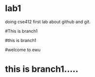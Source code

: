 # lab1
doing cse412 first lab about github and git.



#This is branch1


#this is branch1

#welcome to ewu
# this is branch1.....

